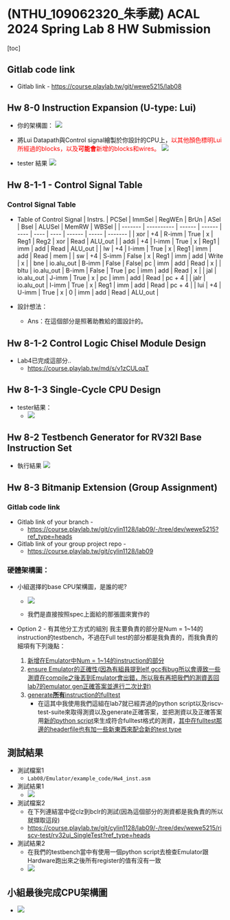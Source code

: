 (NTHU_109062320_朱季葳)  ACAL 2024 Spring Lab 8 HW Submission
===


[toc]

## Gitlab code link


- Gitlab link - https://course.playlab.tw/git/wewe5215/lab08

## Hw 8-0 Instruction Expansion (U-type: Lui)
- 你的架構圖：
    ![](https://course.playlab.tw/md/uploads/bcf80521-4286-4d39-8024-75ca7ac6f746.png)


- 將Lui Datapath與Control signal繪製於你設計的CPU上，<font color=#f00>以其他顏色標明Lui所經過的blocks，以及**可能會**新增的blocks和wires。</font>
    ![](https://course.playlab.tw/md/uploads/c17ba485-803c-4e15-8696-137664410ef4.png)

- tester 結果
    ![](https://course.playlab.tw/md/uploads/b778c79e-dd3a-4cb4-ac0c-320b2692c8fa.png)



## Hw 8-1-1 - Control Signal Table
### Control Signal Table
- Table of Control Signal 
  | Instrs. | PCSel      | ImmSel | RegWEn | BrUn | ASel | Bsel | ALUSel | MemRW | WBSel   |
  | ------- | ---------- | ------ | ------ | ---- | ---- | ---- | ------ | ----- | ------- |
  | xor     | +4         | R-imm  | True   | x    | Reg1 | Reg2 | xor    | Read  | ALU_out |
  | addi    | +4         | I-imm  | True   | x    | Reg1 | imm  | add    | Read  | ALU_out |
  | lw      | +4         | I-imm  | True   | x    | Reg1 | imm  | add    | Read  | mem     |
  | sw      | +4         | S-imm  | False  | x    | Reg1 | imm  | add    | Write | x       |
  | bne     | io.alu_out | B-imm  | False  | False| pc   | imm  | add    | Read  | x       |
  | bltu    | io.alu_out | B-imm  | False  | True | pc   | imm  | add    | Read  | x       |
  | jal     | io.alu_out | J-imm  | True   | x    | pc   | imm  | add    | Read  | pc + 4  |
  | jalr    | io.alu_out | I-imm  | True   | x    | Reg1   | imm  | add    | Read  | pc + 4  |
  | lui     | +4         | U-imm  | True   | x    | 0    | imm  | add    | Read  | ALU_out |

- 設計想法：
    - Ans：在這個部分是照著助教給的圖設計的。
## Hw 8-1-2 Control Logic Chisel Module Design
- Lab4已完成這部分..
    - https://course.playlab.tw/md/s/v1zCULqaT
## Hw 8-1-3 Single-Cycle CPU Design
- tester結果：
    - ![](https://course.playlab.tw/md/uploads/0a2073e4-d2c5-41ec-9c3c-5d18613042a7.png)


## Hw 8-2 Testbench Generator for RV32I Base Instruction Set
- 執行結果
    ![](https://course.playlab.tw/md/uploads/7f6efb8c-bb76-4de7-932c-3e6f71f5bfc3.png)



## Hw 8-3 Bitmanip Extension (Group Assignment)
### Gitlab code link
- Gitlab link of your branch - 
    - https://course.playlab.tw/git/cylin1128/lab09/-/tree/dev/wewe5215?ref_type=heads
- Gitlab link of your group project repo - 
    - https://course.playlab.tw/git/cylin1128/lab09

### 硬體架構圖：
- 小組選擇的base CPU架構圖，是誰的呢?
    - ![](https://course.playlab.tw/md/uploads/4e311a5e-3d87-431e-9028-c88cee9a53fa.png)

    - 我們是直接按照spec上面給的那張圖來實作的


- Option 2 - 有其他分工方式的組別
   我主要負責的部分是Num = 1~14的instruction的testbench，不過在Full test的部分都是我負責的，而我負責的細項有下列幾點：
   1. [新增在Emulator中Num = 1~14的instruction的部分](https://course.playlab.tw/git/cylin1128/lab09/-/commit/911de0c17dbdddd3d4107bf94f017b81b6ce66d3)
   2. [ensure Emulator的正確性(因為有組員提到elf gcc有bug所以會導致一些測資在compile之後丟到Emulator會出錯，所以我有再把我們的測資丟回lab7的emulator gen正確答案並進行二次比對)](https://course.playlab.tw/git/cylin1128/lab09/-/commit/f9126a64328d48a76c3eb71789914cfb18422955)
   3. [generate**所有**instruction的fulltest](https://course.playlab.tw/git/cylin1128/lab09/-/tree/dev/wewe5215/riscv-test/rv32ui_FullTest?ref_type=heads)
       - 在這其中我使用我們這組在lab7就已經弄過的python script以及riscv-test-suite來取得測資以及generate正確答案，並把測資以及正確答案用[新的python script](https://course.playlab.tw/git/cylin1128/lab09/-/blob/dev/wewe5215/riscv-test/Gen_full_testcase.py?ref_type=heads)來生成符合fulltest格式的測資，[其中在fulltest那邊的headerfile也有加一些新東西來配合新的test type](https://course.playlab.tw/git/cylin1128/lab09/-/blob/dev/wewe5215/riscv-test/macros/scalar/test_macros.h?ref_type=heads)

## 測試結果
- 測試檔案1
    - ``Lab08/Emulator/example_code/Hw4_inst.asm``
- 測試結果1
    - ![](https://course.playlab.tw/md/uploads/c1a4f944-60f5-4b7a-980e-cb49e24a495b.png)
- 測試檔案2
    - 在下列連結當中從clz到bclr的測試(因為這個部分的測資都是我負責的所以就擷取這段)
    - https://course.playlab.tw/git/cylin1128/lab09/-/tree/dev/wewe5215/riscv-test/rv32ui_SingleTest?ref_type=heads
- 測試結果2
    - 在我們的testbench當中有使用一個python script去檢查Emulator跟Hardware跑出來之後所有register的值有沒有一致
    - ![](https://course.playlab.tw/md/uploads/ab15f66f-ba12-4d1c-bd54-77a5a8990c74.png)



## 小組最後完成CPU架構圖
- ![](https://course.playlab.tw/md/uploads/b1303432-4ae2-47a9-80e8-d6d10a354803.png)




